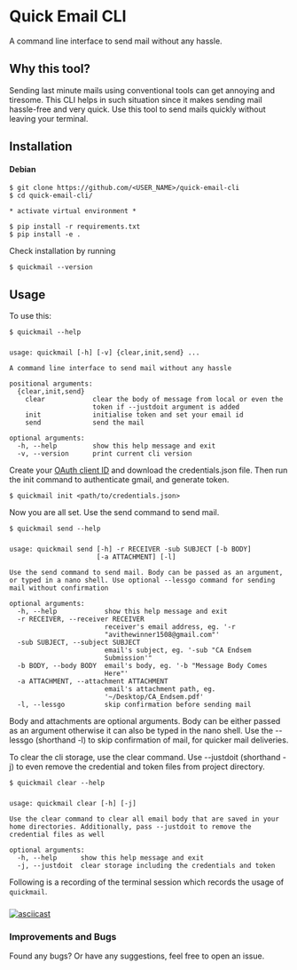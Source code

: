 # Quick Email CLI

A command line interface to send mail without any hassle.

## Why this tool?

Sending last minute mails using conventional tools can get annoying and tiresome. This CLI helps in such situation since it makes sending mail hassle-free and very quick. Use this tool to send mails quickly without leaving your terminal.

## Installation

#### Debian

```
$ git clone https://github.com/<USER_NAME>/quick-email-cli
$ cd quick-email-cli/

* activate virtual environment *

$ pip install -r requirements.txt
$ pip install -e .
```


Check installation by running


```
$ quickmail --version
```

## Usage


To use this:

	$ quickmail --help

<h3></h3>

```
usage: quickmail [-h] [-v] {clear,init,send} ...

A command line interface to send mail without any hassle

positional arguments:
  {clear,init,send}
    clear            clear the body of message from local or even the
                     token if --justdoit argument is added
    init             initialise token and set your email id
    send             send the mail

optional arguments:
  -h, --help         show this help message and exit
  -v, --version      print current cli version
```


Create your [OAuth client ID](https://console.developers.google.com/apis/credentials/) and download the credentials.json file.
Then run the init command to authenticate gmail, and generate token.

```
$ quickmail init <path/to/credentials.json>
```

Now you are all set. Use the send command to send mail.


	$ quickmail send --help

<h3></h3>

```
usage: quickmail send [-h] -r RECEIVER -sub SUBJECT [-b BODY]
                      [-a ATTACHMENT] [-l]

Use the send command to send mail. Body can be passed as an argument,
or typed in a nano shell. Use optional --lessgo command for sending
mail without confirmation

optional arguments:
  -h, --help            show this help message and exit
  -r RECEIVER, --receiver RECEIVER
                        receiver's email address, eg. '-r
                        "avithewinner1508@gmail.com"'
  -sub SUBJECT, --subject SUBJECT
                        email's subject, eg. '-sub "CA Endsem
                        Submission'"
  -b BODY, --body BODY  email's body, eg. '-b "Message Body Comes
                        Here"'
  -a ATTACHMENT, --attachment ATTACHMENT
                        email's attachment path, eg.
                        '~/Desktop/CA_Endsem.pdf'
  -l, --lessgo          skip confirmation before sending mail
```

Body and attachments are optional arguments. Body can be either passed as an argument otherwise it can also be typed in the nano shell. Use the --lessgo (shorthand -l) to skip confirmation of mail, for quicker mail deliveries.

To clear the cli storage, use the clear command. Use --justdoit (shorthand -j) to even remove the credential and token files from project directory.


	$ quickmail clear --help

<h3></h3>

```
usage: quickmail clear [-h] [-j]

Use the clear command to clear all email body that are saved in your
home directories. Additionally, pass --justdoit to remove the
credential files as well

optional arguments:
  -h, --help      show this help message and exit
  -j, --justdoit  clear storage including the credentials and token
```

Following is a recording of the terminal session which records the usage of `quickmail`. 
<h3></h3>

[![asciicast](https://asciinema.org/a/5B8bdkDSp6rXjqo6feVbRSrMw.svg)](https://asciinema.org/a/5B8bdkDSp6rXjqo6feVbRSrMw)


### Improvements and Bugs

Found any bugs? Or have any suggestions, feel free to open an issue.


